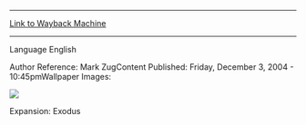 
---
[Link to Wayback Machine](https://web.archive.org/web/20150719183916/http://magic.wizards.com/en/articles/wallpapers/pegasus-stampede)

[_metadata_:generator]:- "Drupal 7 (http://drupal.org)"
[_metadata_:node]:- "324336"
[_metadata_:source]:- "article"
[_metadata_:title]:- "Pegasus Stampede"
[_metadata_:wayback_capture_timestamp]:- "2015-07-19 18:39:16"
[_metadata_:wayback_raw_url]:- "https://web.archive.org/web/20150719183916id_/http://magic.wizards.com/en/articles/wallpapers/pegasus-stampede"
[_metadata_:wayback_url]:- "http://magic.wizards.com/en/articles/wallpapers/pegasus-stampede"
---






Language 
 English

Author Reference: Mark ZugContent Published: Friday, December 3, 2004 - 10:45pmWallpaper Images: 

[![](http://magic.wizards.com/sites/mtg/files/styles/large/public/images/wallpaper/Wallpaper_PegasusStampede_1280x960.jpg?itok=ga6Q84wJ)](http://magic.wizards.com/sites/mtg/files/images/wallpaper/Wallpaper_PegasusStampede_1280x960.jpg) 

Expansion: Exodus  

 
